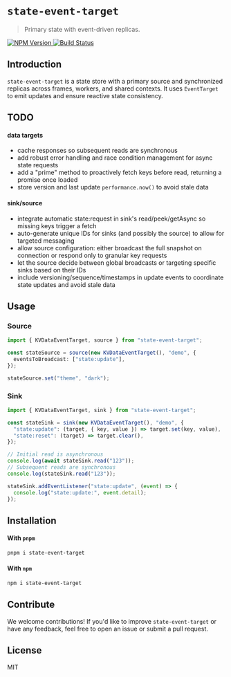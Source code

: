 # `state-event-target`

> Primary state with event-driven replicas.

<div>
    <a href="https://www.npmjs.com/package/state-event-target">
      <img src="https://badgen.net/npm/v/state-event-target?" alt="NPM Version" />
    </a>
    <a href="https://github.com/sebinsua/state-event-target/actions/workflows/main.yml">
      <img src="https://github.com/sebinsua/state-event-target/workflows/CI/badge.svg" alt="Build Status" />
    </a>
</div>

## Introduction

`state-event-target` is a state store with a primary source and synchronized replicas across frames, workers, and shared contexts. It uses `EventTarget` to emit updates and ensure reactive state consistency.

## TODO

#### data targets

- cache responses so subsequent reads are synchronous
- add robust error handling and race condition management for async state requests
- add a "prime" method to proactively fetch keys before read, returning a promise once loaded
- store version and last update `performance.now()` to avoid stale data

#### sink/source

- integrate automatic state:request in sink's read/peek/getAsync so missing keys trigger a fetch
- auto-generate unique IDs for sinks (and possibly the source) to allow for targeted messaging
- allow source configuration: either broadcast the full snapshot on connection or respond only to granular key requests
- let the source decide between global broadcasts or targeting specific sinks based on their IDs
- include versioning/sequence/timestamps in update events to coordinate state updates and avoid stale data

## Usage

### Source

```ts
import { KVDataEventTarget, source } from "state-event-target";

const stateSource = source(new KVDataEventTarget(), "demo", {
  eventsToBroadcast: ["state:update"],
});

stateSource.set("theme", "dark");
```

### Sink

```ts
import { KVDataEventTarget, sink } from "state-event-target";

const stateSink = sink(new KVDataEventTarget(), "demo", {
  "state:update": (target, { key, value }) => target.set(key, value),
  "state:reset": (target) => target.clear(),
});

// Initial read is asynchronous
console.log(await stateSink.read("123"));
// Subsequent reads are synchronous
console.log(stateSink.read("123"));

stateSink.addEventListener("state:update", (event) => {
  console.log("state:update:", event.detail);
});
```

## Installation

#### With `pnpm`

```sh
pnpm i state-event-target
```

#### With `npm`

```sh
npm i state-event-target
```

## Contribute

We welcome contributions! If you'd like to improve `state-event-target` or have any feedback, feel free to open an issue or submit a pull request.

## License

MIT
